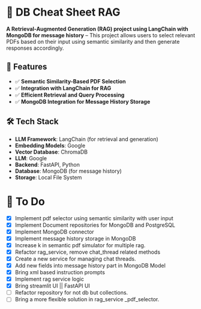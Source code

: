 # 📌 DB Cheat Sheet RAG

**A Retrieval-Augmented Generation (RAG) project using LangChain with MongoDB for message history** – This project allows users to select relevant PDFs based on their input using semantic similarity and then generate responses accordingly.

## 🚀 Features

- ✅ **Semantic Similarity-Based PDF Selection**
- ✅ **Integration with LangChain for RAG**
- ✅ **Efficient Retrieval and Query Processing**
- ✅ **MongoDB Integration for Message History Storage**

## 🛠️ Tech Stack

- **LLM Framework**: LangChain (for retrieval and generation)
- **Embedding Models**: Google
- **Vector Database**: ChromaDB
- **LLM**: Google
- **Backend**: FastAPI, Python
- **Database**: MongoDB (for message history)
- **Storage**: Local File System

# 📝 To Do
- [x] Implement pdf selector using semantic similarity with user input
- [x] Implement Document repositories for MongoDB and PostgreSQL
- [x] Implement MongoDB connector
- [x] Implement message history storage in MongoDB
- [x] Increase k in semantic pdf simulator for multiple rag.
- [x] Refactor rag_service, remove chat_thread related methods
- [x] Create a new service for managing chat threads.
- [x] Add new fields into message history part in MongoDB Model
- [x] Bring xml based instruction prompts
- [x] Implement rag service logic
- [x] Bring streamlit UI ||  FastAPI UI
- [ ] Refactor repository for not db but collections.
- [ ] Bring a more flexible solution in rag_service _pdf_selector.
